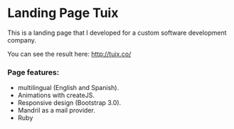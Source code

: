 
# Landing Page Tuix

This is a landing page that I developed for a custom software development company.

You can see the result here: http://tuix.co/

### Page features:
  - multilingual (English and Spanish).
  - Animations with createJS.
  - Responsive design (Bootstrap 3.0).
  - Mandril as a mail provider.
  - Ruby